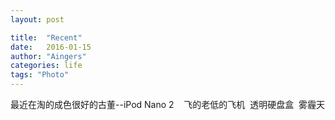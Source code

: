 ```yaml
---
layout: post

title:  "Recent"
date:   2016-01-15
author: "Aingers"
categories: life
tags: "Photo"
---
```




最近在淘的成色很好的古董--iPod Nano 2
<img class="lazy" data-original="http://7xqmgj.com1.z0.glb.clouddn.com/2016-11-24-IMG_3736.JPG">
<img class="lazy" data-original="http://7xqmgj.com1.z0.glb.clouddn.com/2016-11-24-20161123-IMG_3732.jpg">
<img class="lazy" data-original="http://7xqmgj.com1.z0.glb.clouddn.com/2016-11-24-20161123-IMG_3731.jpg">
飞的老低的飞机
<img class="lazy" data-original="http://7xqmgj.com1.z0.glb.clouddn.com/2016-11-24-IMG_3726.JPG">
透明硬盘盒
<img class="lazy" data-original="http://7xqmgj.com1.z0.glb.clouddn.com/2016-11-24-IMG_3668.JPG">
雾霾天  
<img class="lazy" data-original="http://7xqmgj.com1.z0.glb.clouddn.com/2016-11-24-IMG_3681.JPG">

